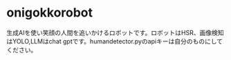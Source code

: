 # onigokkorobot

生成AIを使い笑顔の人間を追いかけるロボットです。ロボットはHSR、画像検知はYOLO,LLMはchat gptです。humandetector.pyのapiキーは自分のものにしてください。
